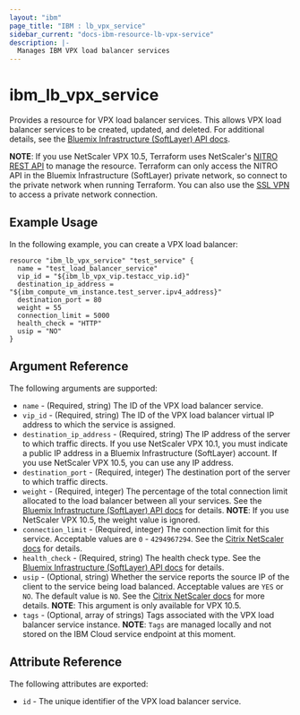 ```yaml
---
layout: "ibm"
page_title: "IBM : lb_vpx_service"
sidebar_current: "docs-ibm-resource-lb-vpx-service"
description: |-
  Manages IBM VPX load balancer services
---
```


# ibm\_lb_vpx_service

Provides a resource for VPX load balancer services. This allows VPX load balancer services to be created, updated, and deleted. For additional details, see the [Bluemix Infrastructure (SoftLayer) API docs](http://sldn.softlayer.com/reference/datatypes/SoftLayer_Network_LoadBalancer_Service).

**NOTE**: If you use NetScaler VPX 10.5, Terraform uses NetScaler's [NITRO REST API](https://docs.citrix.com/en-us/netscaler/11/nitro-api.html) to manage the resource.  Terraform can only access the NITRO API in the Bluemix Infrastructure (SoftLayer) private network, so connect to the private network when running Terraform. You can also use the [SSL VPN](http://www.softlayer.com/VPN-Access) to access a private network connection.

## Example Usage

In the following example, you can create a VPX load balancer:

```hcl
resource "ibm_lb_vpx_service" "test_service" {
  name = "test_load_balancer_service"
  vip_id = "${ibm_lb_vpx_vip.testacc_vip.id}"
  destination_ip_address = "${ibm_compute_vm_instance.test_server.ipv4_address}"
  destination_port = 80
  weight = 55
  connection_limit = 5000
  health_check = "HTTP"
  usip = "NO"
}
```

## Argument Reference

The following arguments are supported:

* `name` - (Required, string) The ID of the VPX load balancer service.
* `vip_id` - (Required, string) The ID of the VPX load balancer virtual IP address to which the service is assigned.
* `destination_ip_address` - (Required, string) The IP address of the server to which traffic directs. If you use NetScaler VPX 10.1, you must indicate a public IP address in a Bluemix Infrastructure (SoftLayer) account. If you use NetScaler VPX 10.5, you can use any IP address.
* `destination_port` - (Required, integer) The destination port of the server to which traffic directs.
* `weight` - (Required, integer) The percentage of the total connection limit allocated to the load balancer between all your services. See the [Bluemix Infrastructure (SoftLayer) API docs](http://sldn.softlayer.com/reference/datatypes/SoftLayer_Network_LoadBalancer_Service) for details.
    **NOTE**: If you use NetScaler VPX 10.5, the weight value is ignored.
* `connection_limit` - (Required, integer) The connection limit for this service. Acceptable values are `0` - `4294967294`. See the [Citrix NetScaler docs](https://docs.citrix.com/en-us/netscaler/11/reference/netscaler-command-reference/basic/service.html) for details.
* `health_check` - (Required, string) The health check type. See the [Bluemix Infrastructure (SoftLayer) API docs](http://sldn.softlayer.com/reference/datatypes/SoftLayer_Network_LoadBalancer_Service) for details.
* `usip` - (Optional, string) Whether the service reports the source IP of the client to the service being load balanced. Acceptable values are `YES` or `NO`. The default value is `NO`. See the [Citrix NetScaler docs](https://developer-docs.citrix.com/projects/netscaler-nitro-api/en/11.0/configuration/basic/service/service) for more details.
    **NOTE**: This argument is only available for VPX 10.5.
* `tags` - (Optional, array of strings) Tags associated with the VPX load balancer service instance.
  **NOTE**: `Tags` are managed locally and not stored on the IBM Cloud service endpoint at this moment.

## Attribute Reference

The following attributes are exported:

* `id` - The unique identifier of the VPX load balancer service.
